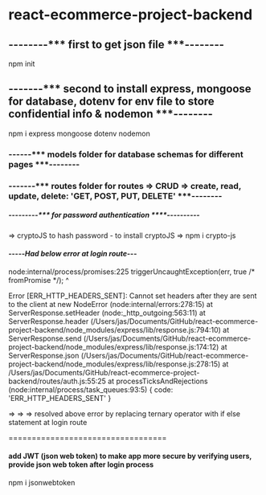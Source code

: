 # react-ecommerce-project-backend
## --------*** first to get json file ***--------
npm init
## -------*** second to install express, mongoose for database, dotenv for env file to store confidential info & nodemon ***--------
npm i express mongoose dotenv nodemon

### ------*** models folder for database schemas for different pages ***--------
### -------*** routes folder for routes => CRUD => create, read, update, delete:    'GET, POST, PUT, DELETE' ***--------
##### ---------*** for password authentication ****----------
=>   cryptoJS to hash password
    - to install cryptoJS =>  npm i crypto-js

#### -----***Had below error at login route***---
node:internal/process/promises:225
          triggerUncaughtException(err, true /* fromPromise */);
          ^

Error [ERR_HTTP_HEADERS_SENT]: Cannot set headers after they are sent to the client
    at new NodeError (node:internal/errors:278:15)
    at ServerResponse.setHeader (node:_http_outgoing:563:11)
    at ServerResponse.header (/Users/jas/Documents/GitHub/react-ecommerce-project-backend/node_modules/express/lib/response.js:794:10)
    at ServerResponse.send (/Users/jas/Documents/GitHub/react-ecommerce-project-backend/node_modules/express/lib/response.js:174:12)
    at ServerResponse.json (/Users/jas/Documents/GitHub/react-ecommerce-project-backend/node_modules/express/lib/response.js:278:15)
    at /Users/jas/Documents/GitHub/react-ecommerce-project-backend/routes/auth.js:55:25
    at processTicksAndRejections (node:internal/process/task_queues:93:5) {
  code: 'ERR_HTTP_HEADERS_SENT'
}

=> => => resolved above error by replacing ternary operator with if else statement at login route

==================================

#### add JWT (json web token) to make app more secure by verifying users, provide json web token after login process
npm i jsonwebtoken